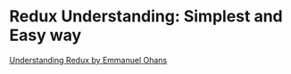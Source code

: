 # Redux Understanding: Simplest and Easy way

[Understanding Redux by Emmanuel Ohans](https://www.freecodecamp.org/news/understanding-redux-the-worlds-easiest-guide-to-beginning-redux-c695f45546f6/)
